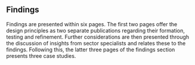 ## Findings

Findings are presented within six pages. The first two pages offer the design principles as two separate publications regarding their formation, testing and refinement. Further considerations are then presented through the discussion of insights from sector specialists and relates these to the findings. Following this, the latter three pages of the findings section presents three case studies.
